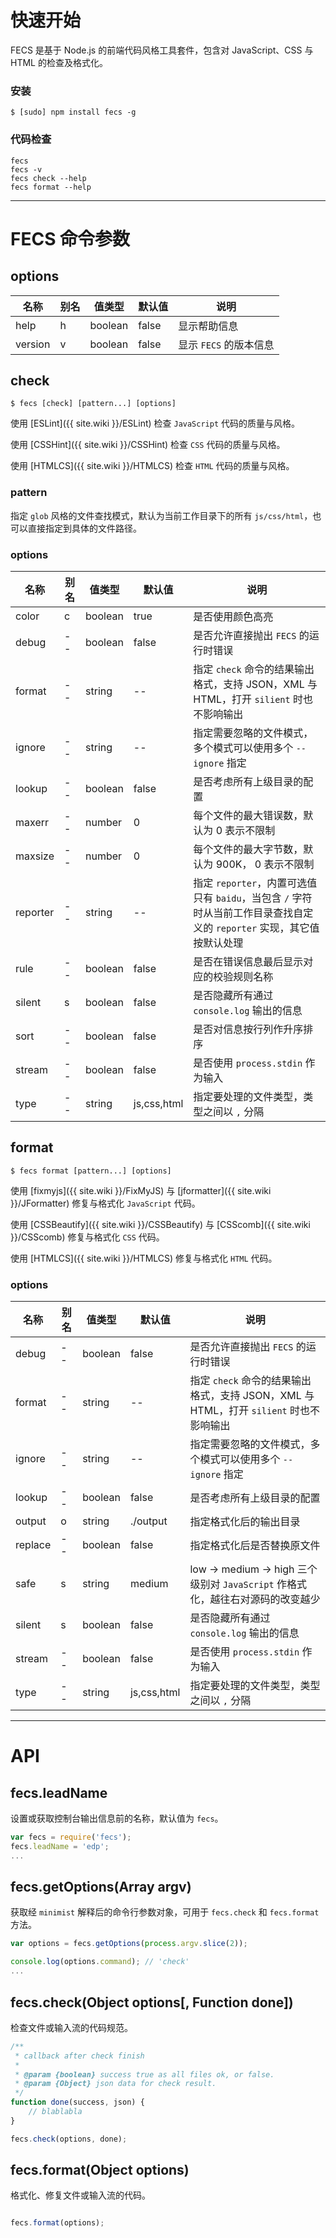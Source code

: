 # <i id="start"></i>快速开始

FECS 是基于 Node.js 的前端代码风格工具套件，包含对 JavaScript、CSS 与 HTML 的检查及格式化。

### 安装

    $ [sudo] npm install fecs -g

### 代码检查

    fecs
    fecs -v
    fecs check --help
    fecs format --help

------

# <i id="cli"></i>FECS 命令参数

## <i id="cli-options"></i>options

| 名称 | 别名 | 值类型 | 默认值 | 说明 |
| ---  | --- | ----- | ---- | ---- |
|help|h|boolean|false|显示帮助信息|
|version|v|boolean|false|显示 `FECS` 的版本信息|

## <i id="cli-check"></i>check

    $ fecs [check] [pattern...] [options]

使用 [ESLint]({{ site.wiki }}/ESLint) 检查 `JavaScript` 代码的质量与风格。

使用 [CSSHint]({{ site.wiki }}/CSSHint) 检查 `CSS` 代码的质量与风格。

使用 [HTMLCS]({{ site.wiki }}/HTMLCS) 检查 `HTML` 代码的质量与风格。

### pattern

指定 `glob` 风格的文件查找模式，默认为当前工作目录下的所有 `js/css/html`，也可以直接指定到具体的文件路径。

### options

| 名称 | 别名 | 值类型 | 默认值 | 说明 |
| ---  | --- | ----- | ---- | ---- |
|color|c|boolean|true|是否使用颜色高亮|
|debug|--|boolean|false|是否允许直接抛出 `FECS` 的运行时错误|
|format|--|string|--|指定 `check` 命令的结果输出格式，支持 JSON，XML 与 HTML，打开 `silient` 时也不影响输出|
|ignore|--|string|--|指定需要忽略的文件模式，多个模式可以使用多个 `--ignore` 指定|
|lookup|--|boolean|false|是否考虑所有上级目录的配置|
|maxerr|--|number|0|每个文件的最大错误数，默认为 0 表示不限制|
|maxsize|--|number|0|每个文件的最大字节数，默认为 900K， 0 表示不限制|
|reporter|--|string|--|指定 `reporter`，内置可选值只有 `baidu`，当包含 `/` 字符时从当前工作目录查找自定义的 `reporter` 实现，其它值按默认处理|
|rule|--|boolean|false|是否在错误信息最后显示对应的校验规则名称|
|silent|s|boolean|false|是否隐藏所有通过 `console.log` 输出的信息|
|sort|--|boolean|false|是否对信息按行列作升序排序|
|stream|--|boolean|false|是否使用 `process.stdin` 作为输入|
|type|--|string|js,css,html|指定要处理的文件类型，类型之间以 `,` 分隔|

## <i id="cli-format"></i>format

    $ fecs format [pattern...] [options]

使用 [fixmyjs]({{ site.wiki }}/FixMyJS) 与 [jformatter]({{ site.wiki }}/JFormatter) 修复与格式化 `JavaScript` 代码。

使用 [CSSBeautify]({{ site.wiki }}/CSSBeautify) 与 [CSScomb]({{ site.wiki }}/CSScomb) 修复与格式化 `CSS` 代码。

使用 [HTMLCS]({{ site.wiki }}/HTMLCS) 修复与格式化 `HTML` 代码。

### options

| 名称 | 别名 | 值类型 | 默认值 | 说明 |
| ---  | --- | ----- | ---- | ---- |
|debug|--|boolean|false|是否允许直接抛出 `FECS` 的运行时错误|
|format|--|string|--|指定 `check` 命令的结果输出格式，支持 JSON，XML 与 HTML，打开 `silient` 时也不影响输出|
|ignore|--|string|--|指定需要忽略的文件模式，多个模式可以使用多个 `--ignore` 指定|
|lookup|--|boolean|false|是否考虑所有上级目录的配置|
|output|o|string|./output|指定格式化后的输出目录|
|replace|--|boolean|false|指定格式化后是否替换原文件|
|safe|s|string|medium|low -> medium -> high 三个级别对 `JavaScript` 作格式化，越往右对源码的改变越少|
|silent|s|boolean|false|是否隐藏所有通过 `console.log` 输出的信息|
|stream|--|boolean|false|是否使用 `process.stdin` 作为输入|
|type|--|string|js,css,html|指定要处理的文件类型，类型之间以 `,` 分隔|

------

# <i id="api"></i>API

## <i id="api-lead-name"></i>fecs.leadName

设置或获取控制台输出信息前的名称，默认值为 `fecs`。

```javascript
var fecs = require('fecs');
fecs.leadName = 'edp';
...
```

## <i id="api-get-options"></i>fecs.getOptions(Array argv)

获取经 `minimist` 解释后的命令行参数对象，可用于 `fecs.check` 和 `fecs.format` 方法。

```javascript
var options = fecs.getOptions(process.argv.slice(2));

console.log(options.command); // 'check'
...
```

## <i id="api-check"></i>fecs.check(Object options[, Function done])

检查文件或输入流的代码规范。

```javascript
/**
 * callback after check finish
 *
 * @param {boolean} success true as all files ok, or false.
 * @param {Object} json data for check result.
 */
function done(success, json) {
    // blablabla
}

fecs.check(options, done);
```

## <i id="api-format"></i>fecs.format(Object options)

格式化、修复文件或输入流的代码。

```javascript

fecs.format(options);
```
